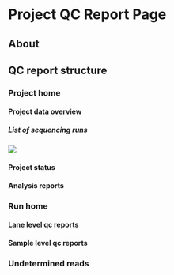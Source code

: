 # Project QC Report Page

## About

## QC report structure

### Project home

#### Project data overview

##### List of sequencing runs
<img src="https://github.com/imperial-genomics-facility/igf-pipeline-help/images/sequencing_runs.png">


#### Project status

#### Analysis reports

### Run home
 
#### Lane level qc reports

#### Sample level qc reports
### Undetermined reads
